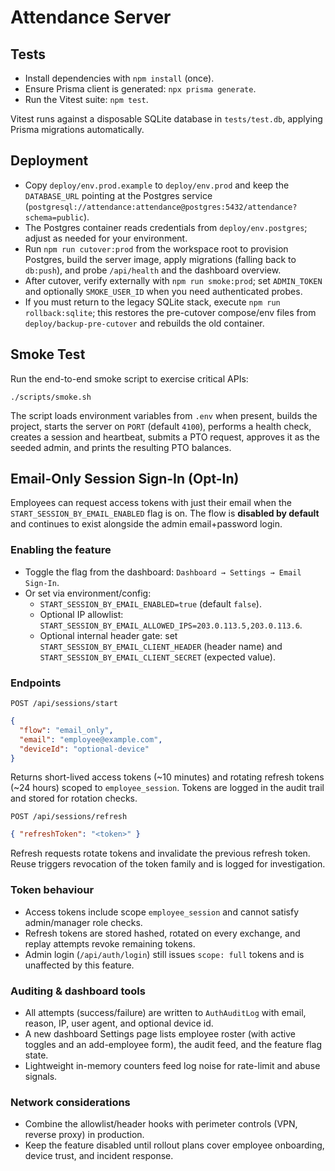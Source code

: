 # Attendance Server

## Tests
- Install dependencies with `npm install` (once).
- Ensure Prisma client is generated: `npx prisma generate`.
- Run the Vitest suite: `npm test`.

Vitest runs against a disposable SQLite database in `tests/test.db`, applying Prisma migrations automatically.

## Deployment

- Copy `deploy/env.prod.example` to `deploy/env.prod` and keep the `DATABASE_URL` pointing at the Postgres service (`postgresql://attendance:attendance@postgres:5432/attendance?schema=public`).
- The Postgres container reads credentials from `deploy/env.postgres`; adjust as needed for your environment.
- Run `npm run cutover:prod` from the workspace root to provision Postgres, build the server image, apply migrations (falling back to `db:push`), and probe `/api/health` and the dashboard overview.
- After cutover, verify externally with `npm run smoke:prod`; set `ADMIN_TOKEN` and optionally `SMOKE_USER_ID` when you need authenticated probes.
- If you must return to the legacy SQLite stack, execute `npm run rollback:sqlite`; this restores the pre-cutover compose/env files from `deploy/backup-pre-cutover` and rebuilds the old container.

## Smoke Test
Run the end-to-end smoke script to exercise critical APIs:

```
./scripts/smoke.sh
```

The script loads environment variables from `.env` when present, builds the project, starts the server on `PORT` (default `4100`), performs a health check, creates a session and heartbeat, submits a PTO request, approves it as the seeded admin, and prints the resulting PTO balances.

## Email-Only Session Sign-In (Opt-In)

Employees can request access tokens with just their email when the `START_SESSION_BY_EMAIL_ENABLED` flag is on. The flow is **disabled by default** and continues to exist alongside the admin email+password login.

### Enabling the feature

- Toggle the flag from the dashboard: `Dashboard → Settings → Email Sign-In`.
- Or set via environment/config:
  - `START_SESSION_BY_EMAIL_ENABLED=true` (default `false`).
  - Optional IP allowlist: `START_SESSION_BY_EMAIL_ALLOWED_IPS=203.0.113.5,203.0.113.6`.
  - Optional internal header gate: set `START_SESSION_BY_EMAIL_CLIENT_HEADER` (header name) and `START_SESSION_BY_EMAIL_CLIENT_SECRET` (expected value).

### Endpoints

`POST /api/sessions/start`

```json
{
  "flow": "email_only",
  "email": "employee@example.com",
  "deviceId": "optional-device"
}
```

Returns short-lived access tokens (~10 minutes) and rotating refresh tokens (~24 hours) scoped to `employee_session`. Tokens are logged in the audit trail and stored for rotation checks.

`POST /api/sessions/refresh`

```json
{ "refreshToken": "<token>" }
```

Refresh requests rotate tokens and invalidate the previous refresh token. Reuse triggers revocation of the token family and is logged for investigation.

### Token behaviour

- Access tokens include scope `employee_session` and cannot satisfy admin/manager role checks.
- Refresh tokens are stored hashed, rotated on every exchange, and replay attempts revoke remaining tokens.
- Admin login (`/api/auth/login`) still issues `scope: full` tokens and is unaffected by this feature.

### Auditing & dashboard tools

- All attempts (success/failure) are written to `AuthAuditLog` with email, reason, IP, user agent, and optional device id.
- A new dashboard Settings page lists employee roster (with active toggles and an add-employee form), the audit feed, and the feature flag state.
- Lightweight in-memory counters feed log noise for rate-limit and abuse signals.

### Network considerations

- Combine the allowlist/header hooks with perimeter controls (VPN, reverse proxy) in production.
- Keep the feature disabled until rollout plans cover employee onboarding, device trust, and incident response.
